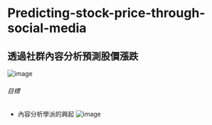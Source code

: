 # Predicting-stock-price-through-social-media

## 透過社群內容分析預測股價漲跌

![image](https://user-images.githubusercontent.com/51256347/123134246-2ca8db00-d483-11eb-89d9-982863819035.png)

###### 目標
  * 內容分析學派的興起
  ![image](https://user-images.githubusercontent.com/51256347/123567240-45532100-d7f4-11eb-9f65-5a511551b2ee.png)



